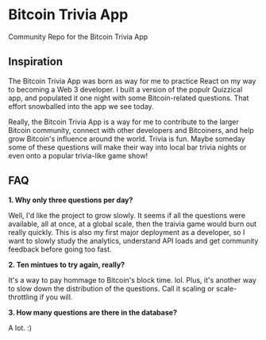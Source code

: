 # Bitcoin Trivia App
Community Repo for the Bitcoin Trivia App

## Inspiration
The Bitcoin Trivia App was born as way for me to practice React on my way to becoming a Web 3 developer.  I built a version of the populr Quizzical app, and populated it one night with some Bitcoin-related questions.  That effort snowballed into the app we see today.

Really, the Bitcoin Trivia App is a way for me to contribute to the larger Bitcoin community, connect with other developers and Bitcoiners, and help grow Bitcoin's influence around the world.  Trivia is fun. Maybe someday some of these questions will make their way into local bar trivia nights or even onto a popular trivia-like game show!

## FAQ
**1. Why only three questions per day?**

Well, I'd like the project to grow slowly. It seems if all the questions were available, all at once, at a global scale, then the traivia game would burn out really quickly. This is also my first major deployment as a developer, so I want to slowly study the analytics, understand API loads and get community feedback before going too fast.
    
**2.  Ten mintues to try again, really?**

It's a way to pay hommage to Bitcoin's block time. lol. Plus, it's another way to slow down the distribution of the questions. Call it scaling or scale-throttling if you will.
    
**3. How many questions are there in the database?**
 
A lot. :)
